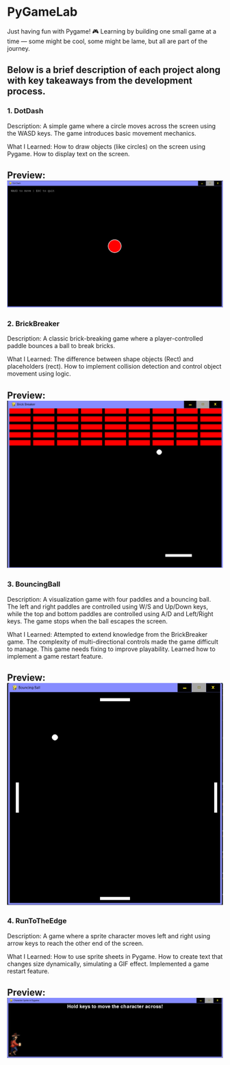 # PyGameLab
Just having fun with Pygame! 🎮 Learning by building one small game at a time — some might be cool, some might be lame, but all are part of the journey.

Below is a brief description of each project along with key takeaways from the development process.
--------------------------------------------------------

### 1. DotDash
Description:
A simple game where a circle moves across the screen using the WASD keys. The game introduces basic movement mechanics.

What I Learned:
    How to draw objects (like circles) on the screen using Pygame.
    How to display text on the screen.

Preview:
![Game Preview](demo_images/DotDash_demo.png)
--------------------------------------------------------

### 2. BrickBreaker
Description:
A classic brick-breaking game where a player-controlled paddle bounces a ball to break bricks.

What I Learned:
    The difference between shape objects (Rect) and placeholders (rect).
    How to implement collision detection and control object movement using logic.

Preview:
![Game Preview](demo_images/BrickBreaker_demo.png)
--------------------------------------------------------

### 3. BouncingBall
Description:
A visualization game with four paddles and a bouncing ball. The left and right paddles are controlled using W/S and Up/Down keys, while the top and bottom paddles are controlled using A/D and Left/Right keys. The game stops when the ball escapes the screen.

What I Learned:
    Attempted to extend knowledge from the BrickBreaker game.
    The complexity of multi-directional controls made the game difficult to manage.
    This game needs fixing to improve playability.
    Learned how to implement a game restart feature.

Preview:
![Game Preview](demo_images/BouncingBall_demo.png)
--------------------------------------------------------

### 4. RunToTheEdge
Description:
A game where a sprite character moves left and right using arrow keys to reach the other end of the screen.

What I Learned:
    How to use sprite sheets in Pygame.
    How to create text that changes size dynamically, simulating a GIF effect.
    Implemented a game restart feature.

Preview:
![Game Preview](demo_images/RunToTheEdge_demo.png)
--------------------------------------------------------

